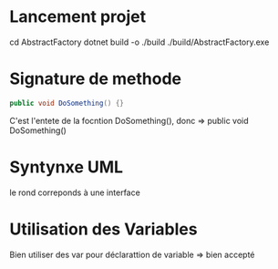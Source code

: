 # Lancement projet
cd AbstractFactory
dotnet build -o ./build
./build/AbstractFactory.exe

# Signature de methode 

```csharp
public void DoSomething() {}
```

C'est l'entete de la focntion DoSomething(), donc => public void DoSomething()

# Syntynxe UML 
le rond correponds à une interface

# Utilisation des Variables
Bien utiliser des var pour déclarattion de variable => bien accepté